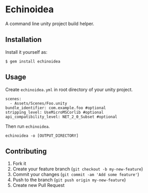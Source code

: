 # Echinoidea

A command line unity project build helper.

## Installation

Install it yourself as:

    $ gem install echinoidea

## Usage

Create `echinoidea.yml` in root directory of your unity project.

```
scenes:
  - Assets/Scenes/Foo.unity
bundle_identifier: com.example.foo #optional
stripping_level: UseMicroMSCorlib #optional
api_compatibility_level: NET_2_0_Subset #optional
```

Then run `echinoidea`.

```
echinoidea -o [OUTPUT_DIRECTORY]
```

## Contributing

1. Fork it
2. Create your feature branch (`git checkout -b my-new-feature`)
3. Commit your changes (`git commit -am 'Add some feature'`)
4. Push to the branch (`git push origin my-new-feature`)
5. Create new Pull Request

